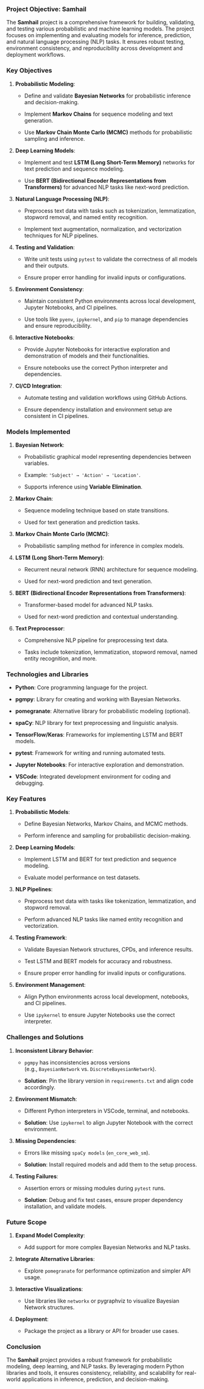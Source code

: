 ### **Project Objective: Samhail**

The **Samhail** project is a comprehensive framework for building, validating, and testing various probabilistic and machine learning models. The project focuses on implementing and evaluating models for inference, prediction, and natural language processing (NLP) tasks. It ensures robust testing, environment consistency, and reproducibility across development and deployment workflows.

### **Key Objectives**

1.  **Probabilistic Modeling**:
    
    *   Define and validate **Bayesian Networks** for probabilistic inference and decision-making.
        
    *   Implement **Markov Chains** for sequence modeling and text generation.
        
    *   Use **Markov Chain Monte Carlo (MCMC)** methods for probabilistic sampling and inference.
        
2.  **Deep Learning Models**:
    
    *   Implement and test **LSTM (Long Short-Term Memory)** networks for text prediction and sequence modeling.
        
    *   Use **BERT (Bidirectional Encoder Representations from Transformers)** for advanced NLP tasks like next-word prediction.
        
3.  **Natural Language Processing (NLP)**:
    
    *   Preprocess text data with tasks such as tokenization, lemmatization, stopword removal, and named entity recognition.
        
    *   Implement text augmentation, normalization, and vectorization techniques for NLP pipelines.
        
4.  **Testing and Validation**:
    
    *   Write unit tests using `pytest` to validate the correctness of all models and their outputs.
        
    *   Ensure proper error handling for invalid inputs or configurations.
        
5.  **Environment Consistency**:
    
    *   Maintain consistent Python environments across local development, Jupyter Notebooks, and CI pipelines.
        
    *   Use tools like `pyenv`, `ipykernel`, and `pip` to manage dependencies and ensure reproducibility.
        
6.  **Interactive Notebooks**:
    
    *   Provide Jupyter Notebooks for interactive exploration and demonstration of models and their functionalities.
        
    *   Ensure notebooks use the correct Python interpreter and dependencies.
        
7.  **CI/CD Integration**:
    
    *   Automate testing and validation workflows using GitHub Actions.
        
    *   Ensure dependency installation and environment setup are consistent in CI pipelines.
        

### **Models Implemented**

1.  **Bayesian Network**:
    
    *   Probabilistic graphical model representing dependencies between variables.
        
    *   Example: `'Subject' → 'Action' → 'Location'`.
        
    *   Supports inference using **Variable Elimination**.
        
2.  **Markov Chain**:
    
    *   Sequence modeling technique based on state transitions.
        
    *   Used for text generation and prediction tasks.
        
3.  **Markov Chain Monte Carlo (MCMC)**:
    
    *   Probabilistic sampling method for inference in complex models.
        
4.  **LSTM (Long Short-Term Memory)**:
    
    *   Recurrent neural network (RNN) architecture for sequence modeling.
        
    *   Used for next-word prediction and text generation.
        
5.  **BERT (Bidirectional Encoder Representations from Transformers)**:
    
    *   Transformer-based model for advanced NLP tasks.
        
    *   Used for next-word prediction and contextual understanding.
        
6.  **Text Preprocessor**:
    
    *   Comprehensive NLP pipeline for preprocessing text data.
        
    *   Tasks include tokenization, lemmatization, stopword removal, named entity recognition, and more.
        

### **Technologies and Libraries**

*   **Python**: Core programming language for the project.
    
*   **pgmpy**: Library for creating and working with Bayesian Networks.
    
*   **pomegranate**: Alternative library for probabilistic modeling (optional).
    
*   **spaCy**: NLP library for text preprocessing and linguistic analysis.
    
*   **TensorFlow/Keras**: Frameworks for implementing LSTM and BERT models.
    
*   **pytest**: Framework for writing and running automated tests.
    
*   **Jupyter Notebooks**: For interactive exploration and demonstration.
    
*   **VSCode**: Integrated development environment for coding and debugging.
    

### **Key Features**

1.  **Probabilistic Models**:
    
    *   Define Bayesian Networks, Markov Chains, and MCMC methods.
        
    *   Perform inference and sampling for probabilistic decision-making.
        
2.  **Deep Learning Models**:
    
    *   Implement LSTM and BERT for text prediction and sequence modeling.
        
    *   Evaluate model performance on test datasets.
        
3.  **NLP Pipelines**:
    
    *   Preprocess text data with tasks like tokenization, lemmatization, and stopword removal.
        
    *   Perform advanced NLP tasks like named entity recognition and vectorization.
        
4.  **Testing Framework**:
    
    *   Validate Bayesian Network structures, CPDs, and inference results.
        
    *   Test LSTM and BERT models for accuracy and robustness.
        
    *   Ensure proper error handling for invalid inputs or configurations.
        
5.  **Environment Management**:
    
    *   Align Python environments across local development, notebooks, and CI pipelines.
        
    *   Use `ipykernel` to ensure Jupyter Notebooks use the correct interpreter.
        

### **Challenges and Solutions**

1.  **Inconsistent Library Behavior**:
    
    *   `pgmpy` has inconsistencies across versions (e.g., `BayesianNetwork` vs. `DiscreteBayesianNetwork`).
        
    *   **Solution**: Pin the library version in `requirements.txt` and align code accordingly.
        
2.  **Environment Mismatch**:
    
    *   Different Python interpreters in VSCode, terminal, and notebooks.
        
    *   **Solution**: Use `ipykernel` to align Jupyter Notebook with the correct environment.
        
3.  **Missing Dependencies**:
    
    *   Errors like missing `spaCy models` (`en_core_web_sm`).
        
    *   **Solution**: Install required models and add them to the setup process.
        
4.  **Testing Failures**:
    
    *   Assertion errors or missing modules during `pytest` runs.
        
    *   **Solution**: Debug and fix test cases, ensure proper dependency installation, and validate models.
        

### **Future Scope**

1.  **Expand Model Complexity**:
    
    *   Add support for more complex Bayesian Networks and NLP tasks.
        
2.  **Integrate Alternative Libraries**:
    
    *   Explore `pomegranate` for performance optimization and simpler API usage.
        
3.  **Interactive Visualizations**:
    
    *   Use libraries like `networkx` or pygraphviz to visualize Bayesian Network structures.
        
4.  **Deployment**:
    
    *   Package the project as a library or API for broader use cases.
        

### **Conclusion**

The **Samhail** project provides a robust framework for probabilistic modeling, deep learning, and NLP tasks. By leveraging modern Python libraries and tools, it ensures consistency, reliability, and scalability for real-world applications in inference, prediction, and decision-making.
